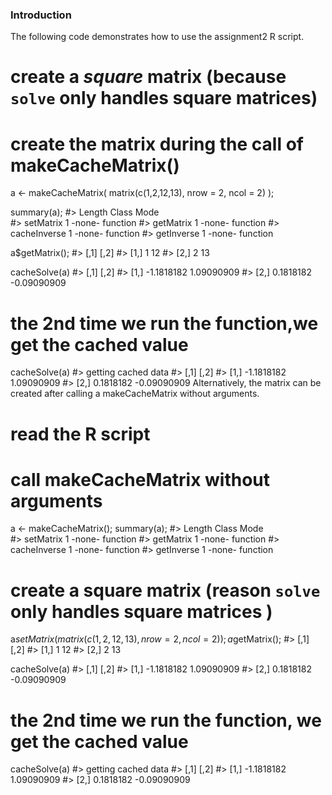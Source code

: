 ### Introduction
The following code demonstrates how to use the assignment2 R script.

# create a *square* matrix (because `solve` only handles square matrices)
# create the matrix during the call of makeCacheMatrix()
a <- makeCacheMatrix( matrix(c(1,2,12,13), nrow = 2, ncol = 2) );

summary(a);
#>              Length Class  Mode    
#> setMatrix    1      -none- function
#> getMatrix    1      -none- function
#> cacheInverse 1      -none- function
#> getInverse   1      -none- function

a$getMatrix();
#>      [,1] [,2]
#> [1,]    1   12
#> [2,]    2   13

cacheSolve(a)
#> [,1]        [,2]
#> [1,] -1.1818182  1.09090909
#> [2,]  0.1818182 -0.09090909

# the 2nd time we run the function,we get the cached value
cacheSolve(a)
#> getting cached data
#> [,1]        [,2]
#> [1,] -1.1818182  1.09090909
#> [2,]  0.1818182 -0.09090909
Alternatively, the matrix can be created after calling a makeCacheMatrix without arguments.

# read the R script
# call makeCacheMatrix without arguments
a <- makeCacheMatrix();
summary(a);
#>              Length Class  Mode    
#> setMatrix    1      -none- function
#> getMatrix    1      -none- function
#> cacheInverse 1      -none- function
#> getInverse   1      -none- function

# create a square matrix (reason `solve` only handles square matrices )
a$setMatrix( matrix(c(1,2,12,13), nrow = 2, ncol = 2) );
a$getMatrix();
#>      [,1] [,2]
#> [1,]    1   12
#> [2,]    2   13

cacheSolve(a)
#> [,1]        [,2]
#> [1,] -1.1818182  1.09090909
#> [2,]  0.1818182 -0.09090909

# the 2nd time we run the function, we get the cached value
cacheSolve(a)
#> getting cached data
#> [,1]        [,2]
#> [1,] -1.1818182  1.09090909
#> [2,]  0.1818182 -0.09090909

